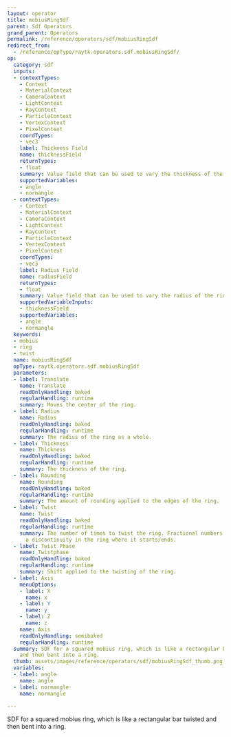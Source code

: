 ```yaml
---
layout: operator
title: mobiusRingSdf
parent: Sdf Operators
grand_parent: Operators
permalink: /reference/operators/sdf/mobiusRingSdf
redirect_from:
  - /reference/opType/raytk.operators.sdf.mobiusRingSdf/
op:
  category: sdf
  inputs:
  - contextTypes:
    - Context
    - MaterialContext
    - CameraContext
    - LightContext
    - RayContext
    - ParticleContext
    - VertexContext
    - PixelContext
    coordTypes:
    - vec3
    label: Thickness Field
    name: thicknessField
    returnTypes:
    - float
    summary: Value field that can be used to vary the thickness of the ring.
    supportedVariables:
    - angle
    - normangle
  - contextTypes:
    - Context
    - MaterialContext
    - CameraContext
    - LightContext
    - RayContext
    - ParticleContext
    - VertexContext
    - PixelContext
    coordTypes:
    - vec3
    label: Radius Field
    name: radiusField
    returnTypes:
    - float
    summary: Value field that can be used to vary the radius of the ring.
    supportedVariableInputs:
    - thicknessField
    supportedVariables:
    - angle
    - normangle
  keywords:
  - mobius
  - ring
  - twist
  name: mobiusRingSdf
  opType: raytk.operators.sdf.mobiusRingSdf
  parameters:
  - label: Translate
    name: Translate
    readOnlyHandling: baked
    regularHandling: runtime
    summary: Moves the center of the ring.
  - label: Radius
    name: Radius
    readOnlyHandling: baked
    regularHandling: runtime
    summary: The radius of the ring as a whole.
  - label: Thickness
    name: Thickness
    readOnlyHandling: baked
    regularHandling: runtime
    summary: The thickness of the ring.
  - label: Rounding
    name: Rounding
    readOnlyHandling: baked
    regularHandling: runtime
    summary: The amount of rounding applied to the edges of the ring.
  - label: Twist
    name: Twist
    readOnlyHandling: baked
    regularHandling: runtime
    summary: The number of times to twist the ring. Fractional numbers will create
      a discontinuity in the ring where it starts/ends.
  - label: Twist Phase
    name: Twistphase
    readOnlyHandling: baked
    regularHandling: runtime
    summary: Shift applied to the twisting of the ring.
  - label: Axis
    menuOptions:
    - label: X
      name: x
    - label: Y
      name: y
    - label: Z
      name: z
    name: Axis
    readOnlyHandling: semibaked
    regularHandling: runtime
  summary: SDF for a squared mobius ring, which is like a rectangular bar twisted
    and then bent into a ring.
  thumb: assets/images/reference/operators/sdf/mobiusRingSdf_thumb.png
  variables:
  - label: angle
    name: angle
  - label: normangle
    name: normangle

---
```



SDF for a squared mobius ring, which is like a rectangular bar twisted and then bent into a ring.